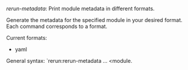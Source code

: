 *rerun-metadata*: Print module metadata in different formats.

Generate the metadata for the specified module in your desired
format. Each command corresponds to a format. 

Current formats:

* yaml

General syntax: `rerun:rerun-metadata <format> <module> <module> ... <module.

